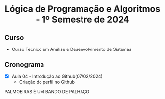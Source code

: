 <h1 align="center">
Lógica de Programação e Algoritmos - 1º Semestre de 2024
</h1>

## Curso
- Curso Tecnico em Análise e Desenvolvimento de Sistemas

## Cronograma
- [X] Aula 04 - Introdução ao Github(07/02/2024)
   - Criação do perfil no Github


PALMOEIRAS É UM BANDO DE PALHAÇO